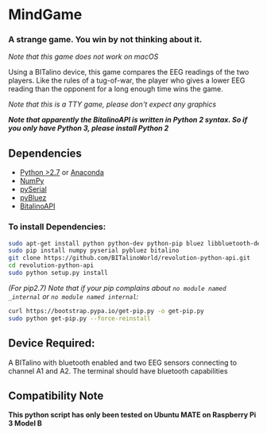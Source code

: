 # MindGame
### A strange game. You win by not thinking about it.
*Note that this game does not work on macOS*

Using a BITalino device, this game compares the EEG readings of the two players. Like the rules of a tug-of-war, the player who gives a lower EEG reading than the opponent for a long enough time wins the game.


*Note that this is a TTY game, please don't expect any graphics*

***Note that apparently the BitalinoAPI is written in Python 2 syntax. So if you only have Python 3, please install Python 2***


## Dependencies
* [Python >2.7](https://www.python.org/downloads/) or [Anaconda](https://www.continuum.io/downloads)
* [NumPy](https://pypi.python.org/pypi/numpy)
* [pySerial](https://pypi.python.org/pypi/pyserial)
* [pyBluez](https://pypi.python.org/pypi/PyBluez/)
* [BitalinoAPI](https://github.com/BITalinoWorld/revolution-python-api)

### To install Dependencies:
```sh
sudo apt-get install python python-dev python-pip bluez libbluetooth-dev
sudo pip install numpy pyserial pybluez bitalino
git clone https://github.com/BITalinoWorld/revolution-python-api.git
cd revolution-python-api
sudo python setup.py install
```
*(For pip2.7) Note that if your pip complains about `no module named _internal` or `no module named internal`:*

```sh
curl https://bootstrap.pypa.io/get-pip.py -o get-pip.py
sudo python get-pip.py --force-reinstall
```

## Device Required:

A BITalino with bluetooth enabled and two EEG sensors connecting to channel A1 and A2. The terminal should have bluetooth capabilities


## Compatibility Note
**This python script has only been tested on Ubuntu MATE on Raspberry Pi 3 Model B**
